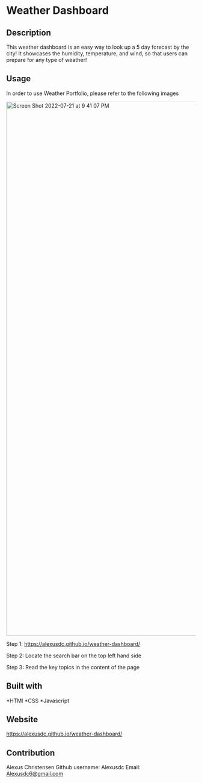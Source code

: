 # Weather Dashboard 

## Description 
This weather dashboard is an easy way to look up a 5 day forecast by the city! It showcases the humidity, temperature, and wind, so that users can prepare for any type of weather! 
## Usage 
In order to use Weather Portfolio, please refer to the following images 

<img width="1420" alt="Screen Shot 2022-07-21 at 9 41 07 PM" src="https://user-images.githubusercontent.com/106570615/204194350-72d930bb-ee2d-44e8-9d57-376e0f84b8c2.png">

Step 1: https://alexusdc.github.io/weather-dashboard/

Step 2: Locate the search bar on the top left hand side

Step 3: Read the key topics in the content of the page 

## Built with 
*HTMl
*CSS
*Javascript 

## Website 
https://alexusdc.github.io/weather-dashboard/

## Contribution 
Alexus Christensen 
Github username: Alexusdc
Email: Alexusdc6@gmail.com